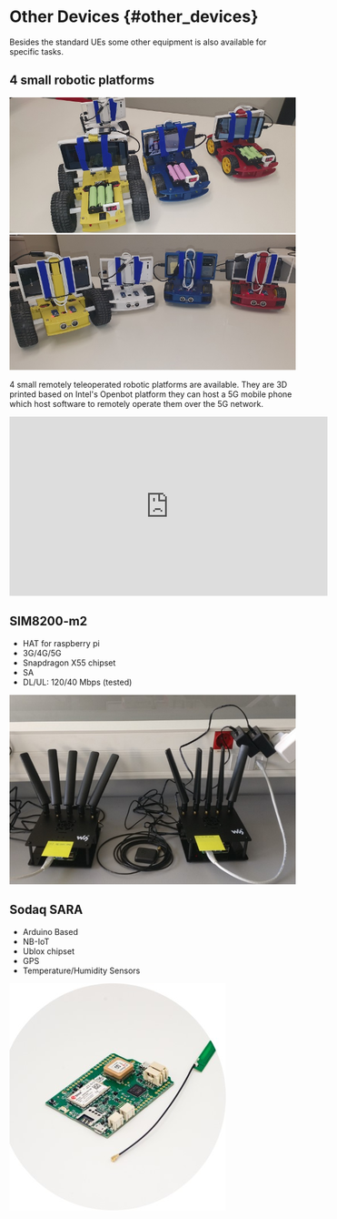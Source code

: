 <!-- TITLE: Other Devices -->
<!-- SUBTITLE: A quick summary of Other Devices -->

# Other Devices {#other_devices}

Besides the standard UEs some other equipment is also available for specific tasks.

## 4 small robotic platforms

<img src="/uploads/radio-equipment/20220119-171610.jpg" width="640"><img src="/uploads/radio-equipment/20220119-171723.jpg" width="640">

4 small remotely teleoperated robotic platforms are available. They are 3D printed based on Intel's Openbot platform they can host a 5G mobile phone which host software to remotely operate them over the 5G network.



<iframe width="560" height="315" src="https://www.youtube.com/embed/DkBKhYaHqPg?autoplay=1&mute=1&start=53" title="YouTube video player" frameborder="0" allow="accelerometer; autoplay; clipboard-write; encrypted-media; gyroscope; picture-in-picture" allowfullscreen></iframe>

## SIM8200-m2
- HAT for raspberry pi
- 3G/4G/5G
- Snapdragon X55 chipset
- SA
- DL/UL: 120/40 Mbps (tested)

![Sim 800](/uploads/images-radio-equipment/sim-800.jpg "Sim 800")
## Sodaq SARA
- Arduino Based
- NB-IoT 
- Ublox chipset
- GPS
- Temperature/Humidity Sensors

![Sodaq Sara](/uploads/images-radio-equipment/sodaq-sara.jpg "Sodaq Sara")